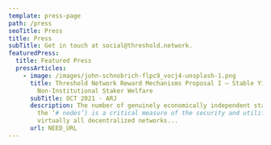 ```yaml
---
template: press-page
path: /press
seoTitle: Press
title: Press
subTitle: Get in touch at social@threshold.network.
featuredPress:
  title: Featured Press
  pressArticles:
    - image: /images/john-schnobrich-flpc9_vocj4-unsplash-1.png
      title: Threshold Network Reward Mechanisms Proposal I – Stable Yield for
        Non-Institutional Staker Welfare
      subTitle: OCT 2021 - ARJ
      description: The number of genuinely economically independent stakers (hereafter
        the ‘# nodes’) is a critical measure of the security and utility of
        virtually all decentralized networks...
      url: NEED_URL
---
```


